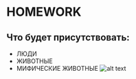 # HOMEWORK
## Что будет присутствовать:
  * ЛЮДИ
  * ЖИВОТНЫЕ
  * МИФИЧЕСКИЕ ЖИВОТНЫЕ
![alt text](http://investnet.pro/wordpress/wp-content/uploads/2015/12/sample-hero-image.png)